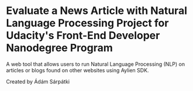 # Evaluate a News Article with Natural Language Processing Project for Udacity's Front-End Developer Nanodegree Program

A web tool that allows users to run Natural Language Processing (NLP) on articles or blogs found on other websites using Aylien SDK.

Created by Ádám Sárpátki
